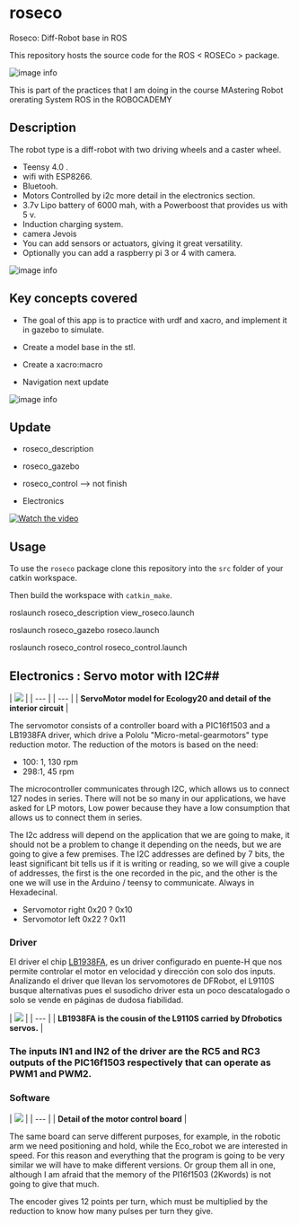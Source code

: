# roseco
Roseco: Diff-Robot base in ROS

This repository hosts the source code for the ROS < ROSECo > package.

 ![image info](./pictures/roseco3.jpg)

This is part of the practices that I am doing in the course MAstering Robot orerating System ROS in the ROBOCADEMY

## Description ##

The robot type is a diff-robot with two driving wheels and a caster wheel. 

- Teensy 4.0 .
- wifi with ESP8266.
- Bluetooh.
- Motors Controlled by i2c more detail in the electronics section.
- 3.7v Lipo battery of 6000 mah, with a Powerboost that provides us with 5 v.
- Induction charging system.
- camera Jevois
- You can add sensors or actuators, giving it great versatility.
- Optionally you can add a raspberry pi 3 or 4 with camera.

![image info](./pictures/roseco2.jpg)




## Key concepts covered ##
- The goal of this app is to practice with urdf and xacro, and implement it in gazebo to simulate.

- Create a model base in the stl.

- Create a xacro:macro

- Navigation next update

![image info](./pictures/roseco_pre.png)

## Update ##

- roseco_description

- roseco_gazebo

- roseco_control --> not finish

- Electronics


[![Watch the video](./pictures/video.png)](https://www.youtube.com/watch?v=kRHV5qrDao4)




## Usage ## 


To use the `roseco` package clone this repository into the `src` folder of your catkin workspace.

Then build the workspace with `catkin_make`.




   roslaunch roseco_description view_roseco.launch 

   roslaunch roseco_gazebo roseco.launch   

   roslaunch roseco_control roseco_control.launch 


 
## Electronics : Servo motor with I2C## 

| ![](./Electronics/pictures/detail_servo_00.png)
 |
| --- |
| --- |
| **ServoMotor model for Ecology20 and detail of the interior circuit** |

The servomotor consists of a controller board with a PIC16f1503 and a LB1938FA driver, which drive a Pololu &quot;Micro-metal-gearmotors&quot; type reduction motor. The reduction of the motors is based on the need:

- 100: 1, 130 rpm
- 298:1, 45 rpm

The microcontroller communicates through I2C, which allows us to connect 127 nodes in series. There will not be so many in our applications, we have asked for LP motors, Low power because they have a low consumption that allows us to connect them in series.

The I2c address will depend on the application that we are going to make, it should not be a problem to change it depending on the needs, but we are going to give a few premises. The I2C addresses are defined by 7 bits, the least significant bit tells us if it is writing or reading, so we will give a couple of addresses, the first is the one recorded in the pic, and the other is the one we will use in the Arduino / teensy to communicate. Always in Hexadecinal.

- Servomotor right 0x20 ? 0x10
- Servomotor left 0x22 ? 0x11

### Driver

El driver el chip [LB1938FA](https://www.dropbox.com/s/l5har1ai8nknbxs/LB1938FA.pdf?dl=0), es un driver configurado en puente-H que nos permite controlar el motor en velocidad y dirección con solo dos inputs. Analizando el driver que llevan los servomotores de DFRobot, el L9110S busque alternativas pues el susodicho driver esta un poco descatalogado o solo se vende en páginas de dudosa fiabilidad.

| ![](./Electronics/pictures/detail_driver_00.png)
 |
| --- |
| **LB1938FA is the cousin of the L9110S carried by Dfrobotics servos.** |

### The inputs IN1 and IN2 of the driver are the RC5 and RC3 outputs of the PIC16f1503 respectively that can operate as PWM1 and PWM2.

###

### Software

| ![](./Electronics/pictures/detail_servo_01.png)
 |
| --- |
| **Detail of the motor control board** |

The same board can serve different purposes, for example, in the robotic arm we need positioning and hold, while the Eco\_robot we are interested in speed. For this reason and everything that the program is going to be very similar we will have to make different versions. Or group them all in one, although I am afraid that the memory of the PI16f1503 (2Kwords) is not going to give that much.

The encoder gives 12 points per turn, which must be multiplied by the reduction to know how many pulses per turn they give.
